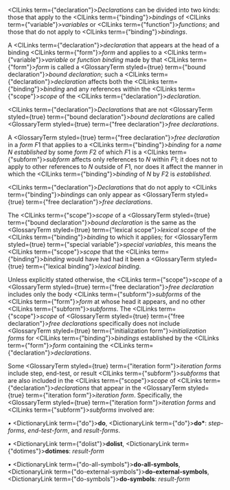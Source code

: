  



<ClLinks  term={"declaration"}><i>Declarations</i></ClLinks> can be divided into two kinds: those that apply to the <ClLinks  term={"binding"}><i>bindings</i></ClLinks> of <ClLinks  term={"variable"}><i>variables</i></ClLinks> or <ClLinks  term={"function"}><i>functions</i></ClLinks>; and those that do not apply to <ClLinks  term={"binding"}><i>bindings</i></ClLinks>. 



A <ClLinks  term={"declaration"}><i>declaration</i></ClLinks> that appears at the head of a binding <ClLinks  term={"form"}><i>form</i></ClLinks> and applies to a <ClLinks  term={"variable"}><i>variable</i></ClLinks> or *function binding* made by that <ClLinks  term={"form"}><i>form</i></ClLinks> is called a <GlossaryTerm styled={true} term={"bound declaration"}><i>bound declaration</i></GlossaryTerm>; such a <ClLinks  term={"declaration"}><i>declaration</i></ClLinks> affects both the <ClLinks  term={"binding"}><i>binding</i></ClLinks> and any references within the <ClLinks  term={"scope"}><i>scope</i></ClLinks> of the <ClLinks  term={"declaration"}><i>declaration</i></ClLinks>. 



<ClLinks  term={"declaration"}><i>Declarations</i></ClLinks> that are not <GlossaryTerm styled={true} term={"bound declaration"}><i>bound declarations</i></GlossaryTerm> are called <GlossaryTerm styled={true} term={"free declaration"}><i>free declarations</i></GlossaryTerm>. 



A <GlossaryTerm styled={true} term={"free declaration"}><i>free declaration</i></GlossaryTerm> in a *form F*1 that applies to a <ClLinks  term={"binding"}><i>binding</i></ClLinks> for a *name N established* by some *form F*2 of which *F*1 is a <ClLinks  term={"subform"}><i>subform</i></ClLinks> affects only references to *N* within *F*1; it does not to apply to other references to *N* outside of *F*1, nor does it affect the manner in which the <ClLinks  term={"binding"}><i>binding</i></ClLinks> of *N* by *F*2 is *established*. 



<ClLinks  term={"declaration"}><i>Declarations</i></ClLinks> that do not apply to <ClLinks  term={"binding"}><i>bindings</i></ClLinks> can only appear as <GlossaryTerm styled={true} term={"free declaration"}><i>free declarations</i></GlossaryTerm>. 



The <ClLinks  term={"scope"}><i>scope</i></ClLinks> of a <GlossaryTerm styled={true} term={"bound declaration"}><i>bound declaration</i></GlossaryTerm> is the same as the <GlossaryTerm styled={true} term={"lexical scope"}><i>lexical scope</i></GlossaryTerm> of the <ClLinks  term={"binding"}><i>binding</i></ClLinks> to which it applies; for <GlossaryTerm styled={true} term={"special variable"}><i>special variables</i></GlossaryTerm>, this means the <ClLinks  term={"scope"}><i>scope</i></ClLinks> that the <ClLinks  term={"binding"}><i>binding</i></ClLinks> would have had had it been a <GlossaryTerm styled={true} term={"lexical binding"}><i>lexical binding</i></GlossaryTerm>. 



Unless explicitly stated otherwise, the <ClLinks  term={"scope"}><i>scope</i></ClLinks> of a <GlossaryTerm styled={true} term={"free declaration"}><i>free declaration</i></GlossaryTerm> includes only the body <ClLinks  term={"subform"}><i>subforms</i></ClLinks> of the <ClLinks  term={"form"}><i>form</i></ClLinks> at whose head it appears, and no other <ClLinks  term={"subform"}><i>subforms</i></ClLinks>. The <ClLinks  term={"scope"}><i>scope</i></ClLinks> of <GlossaryTerm styled={true} term={"free declaration"}><i>free declarations</i></GlossaryTerm> specifically does not include <GlossaryTerm styled={true} term={"initialization form"}><i>initialization forms</i></GlossaryTerm> for <ClLinks  term={"binding"}><i>bindings</i></ClLinks> established by the <ClLinks  term={"form"}><i>form</i></ClLinks> containing the <ClLinks  term={"declaration"}><i>declarations</i></ClLinks>. 



Some <GlossaryTerm styled={true} term={"iteration form"}><i>iteration forms</i></GlossaryTerm> include step, end-test, or result <ClLinks  term={"subform"}><i>subforms</i></ClLinks> that are also included in the <ClLinks  term={"scope"}><i>scope</i></ClLinks> of <ClLinks  term={"declaration"}><i>declarations</i></ClLinks> that appear in the <GlossaryTerm styled={true} term={"iteration form"}><i>iteration form</i></GlossaryTerm>. Specifically, the <GlossaryTerm styled={true} term={"iteration form"}><i>iteration forms</i></GlossaryTerm> and <ClLinks  term={"subform"}><i>subforms</i></ClLinks> involved are: 



*•* <DictionaryLink  term={"do"}><b>do</b></DictionaryLink>, <DictionaryLink  term={"do"}><b>do\*</b></DictionaryLink>: *step-forms*, *end-test-form*, and *result-forms*. 



*•* <DictionaryLink  term={"dolist"}><b>dolist</b></DictionaryLink>, <DictionaryLink  term={"dotimes"}><b>dotimes</b></DictionaryLink>: *result-form* 



*•* <DictionaryLink  term={"do-all-symbols"}><b>do-all-symbols</b></DictionaryLink>, <DictionaryLink  term={"do-external-symbols"}><b>do-external-symbols</b></DictionaryLink>, <DictionaryLink  term={"do-symbols"}><b>do-symbols</b></DictionaryLink>: *result-form*  







